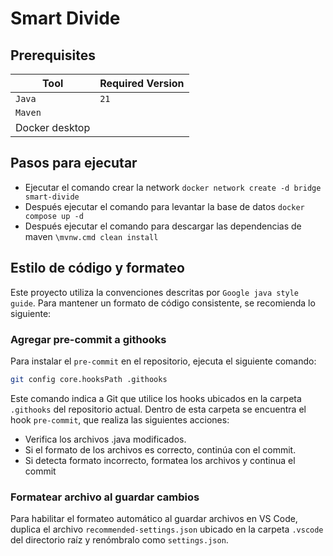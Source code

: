 # Smart Divide

## Prerequisites

| Tool           | Required Version |
| -------------- | ---------------- |
| `Java`         | `21`             |
| `Maven`        |                  |
| Docker desktop |                  |

## Pasos para ejecutar

- Ejecutar el comando crear la network
  `docker network create -d bridge smart-divide`
- Después ejecutar el comando para levantar la base de datos
  `docker compose up -d`
- Después ejecutar el comando para descargar las dependencias de maven
  `\mvnw.cmd clean install`

## Estilo de código y formateo

Este proyecto utiliza la convenciones descritas por `Google java style guide`. Para mantener un formato de código consistente, se recomienda lo siguiente:

### Agregar pre-commit a githooks

Para instalar el `pre-commit` en el repositorio, ejecuta el siguiente comando:

```bash
git config core.hooksPath .githooks
```

Este comando indica a Git que utilice los hooks ubicados en la carpeta `.githooks` del repositorio actual.
Dentro de esta carpeta se encuentra el hook `pre-commit`, que realiza las siguientes acciones:

- Verifica los archivos .java modificados.
- Si el formato de los archivos es correcto, continúa con el commit.
- Si detecta formato incorrecto, formatea los archivos y continua el commit

### Formatear archivo al guardar cambios

Para habilitar el formateo automático al guardar archivos en VS Code, duplica el archivo `recommended-settings.json` ubicado en la carpeta `.vscode` del directorio raíz y renómbralo como `settings.json`.
